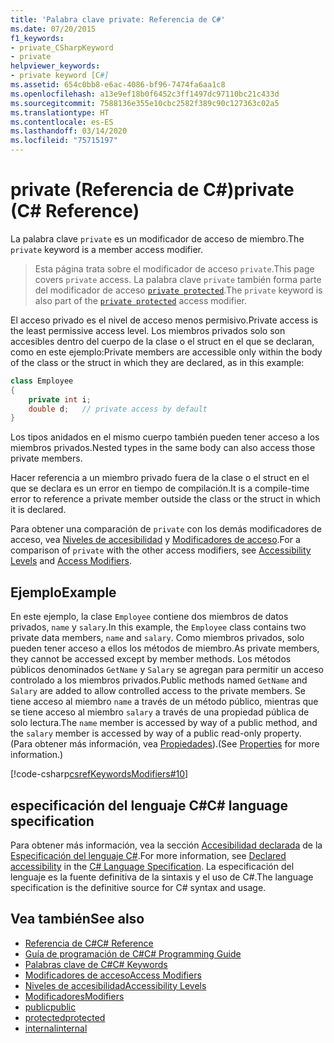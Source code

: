 ```yaml
---
title: 'Palabra clave private: Referencia de C#'
ms.date: 07/20/2015
f1_keywords:
- private_CSharpKeyword
- private
helpviewer_keywords:
- private keyword [C#]
ms.assetid: 654c0bb8-e6ac-4086-bf96-7474fa6aa1c8
ms.openlocfilehash: a13e9ef18b0f6452c3ff1497dc97110bc21c433d
ms.sourcegitcommit: 7588136e355e10cbc2582f389c90c127363c02a5
ms.translationtype: HT
ms.contentlocale: es-ES
ms.lasthandoff: 03/14/2020
ms.locfileid: "75715197"
---
```

# <a name="private-c-reference"></a><span data-ttu-id="83644-102">private (Referencia de C#)</span><span class="sxs-lookup"><span data-stu-id="83644-102">private (C# Reference)</span></span>

<span data-ttu-id="83644-103">La palabra clave `private` es un modificador de acceso de miembro.</span><span class="sxs-lookup"><span data-stu-id="83644-103">The `private` keyword is a member access modifier.</span></span>

> <span data-ttu-id="83644-104">Esta página trata sobre el modificador de acceso `private`.</span><span class="sxs-lookup"><span data-stu-id="83644-104">This page covers `private` access.</span></span> <span data-ttu-id="83644-105">La palabra clave `private` también forma parte del modificador de acceso [`private protected`](./private-protected.md).</span><span class="sxs-lookup"><span data-stu-id="83644-105">The `private` keyword is also part of the [`private protected`](./private-protected.md) access modifier.</span></span>

<span data-ttu-id="83644-106">El acceso privado es el nivel de acceso menos permisivo.</span><span class="sxs-lookup"><span data-stu-id="83644-106">Private access is the least permissive access level.</span></span> <span data-ttu-id="83644-107">Los miembros privados solo son accesibles dentro del cuerpo de la clase o el struct en el que se declaran, como en este ejemplo:</span><span class="sxs-lookup"><span data-stu-id="83644-107">Private members are accessible only within the body of the class or the struct in which they are declared, as in this example:</span></span>

```csharp
class Employee
{
    private int i;
    double d;   // private access by default
}
```

<span data-ttu-id="83644-108">Los tipos anidados en el mismo cuerpo también pueden tener acceso a los miembros privados.</span><span class="sxs-lookup"><span data-stu-id="83644-108">Nested types in the same body can also access those private members.</span></span>

<span data-ttu-id="83644-109">Hacer referencia a un miembro privado fuera de la clase o el struct en el que se declara es un error en tiempo de compilación.</span><span class="sxs-lookup"><span data-stu-id="83644-109">It is a compile-time error to reference a private member outside the class or the struct in which it is declared.</span></span>

<span data-ttu-id="83644-110">Para obtener una comparación de `private` con los demás modificadores de acceso, vea [Niveles de accesibilidad](accessibility-levels.md) y [Modificadores de acceso](../../programming-guide/classes-and-structs/access-modifiers.md).</span><span class="sxs-lookup"><span data-stu-id="83644-110">For a comparison of `private` with the other access modifiers, see [Accessibility Levels](accessibility-levels.md) and [Access Modifiers](../../programming-guide/classes-and-structs/access-modifiers.md).</span></span>

## <a name="example"></a><span data-ttu-id="83644-111">Ejemplo</span><span class="sxs-lookup"><span data-stu-id="83644-111">Example</span></span>

<span data-ttu-id="83644-112">En este ejemplo, la clase `Employee` contiene dos miembros de datos privados, `name` y `salary`.</span><span class="sxs-lookup"><span data-stu-id="83644-112">In this example, the `Employee` class contains two private data members, `name` and `salary`.</span></span> <span data-ttu-id="83644-113">Como miembros privados, solo pueden tener acceso a ellos los métodos de miembro.</span><span class="sxs-lookup"><span data-stu-id="83644-113">As private members, they cannot be accessed except by member methods.</span></span> <span data-ttu-id="83644-114">Los métodos públicos denominados `GetName` y `Salary` se agregan para permitir un acceso controlado a los miembros privados.</span><span class="sxs-lookup"><span data-stu-id="83644-114">Public methods named `GetName` and `Salary` are added to allow controlled access to the private members.</span></span> <span data-ttu-id="83644-115">Se tiene acceso al miembro `name` a través de un método público, mientras que se tiene acceso al miembro `salary` a través de una propiedad pública de solo lectura.</span><span class="sxs-lookup"><span data-stu-id="83644-115">The `name` member is accessed by way of a public method, and the `salary` member is accessed by way of a public read-only property.</span></span> <span data-ttu-id="83644-116">(Para obtener más información, vea [Propiedades](../../programming-guide/classes-and-structs/properties.md)).</span><span class="sxs-lookup"><span data-stu-id="83644-116">(See [Properties](../../programming-guide/classes-and-structs/properties.md) for more information.)</span></span>

[!code-csharp[csrefKeywordsModifiers#10](~/samples/snippets/csharp/VS_Snippets_VBCSharp/csrefKeywordsModifiers/CS/csrefKeywordsModifiers.cs#10)]

## <a name="c-language-specification"></a><span data-ttu-id="83644-117">especificación del lenguaje C#</span><span class="sxs-lookup"><span data-stu-id="83644-117">C# language specification</span></span>  

<span data-ttu-id="83644-118">Para obtener más información, vea la sección [Accesibilidad declarada](~/_csharplang/spec/basic-concepts.md#declared-accessibility) de la [Especificación del lenguaje C#](/dotnet/csharp/language-reference/language-specification/introduction).</span><span class="sxs-lookup"><span data-stu-id="83644-118">For more information, see [Declared accessibility](~/_csharplang/spec/basic-concepts.md#declared-accessibility) in the [C# Language Specification](/dotnet/csharp/language-reference/language-specification/introduction).</span></span> <span data-ttu-id="83644-119">La especificación del lenguaje es la fuente definitiva de la sintaxis y el uso de C#.</span><span class="sxs-lookup"><span data-stu-id="83644-119">The language specification is the definitive source for C# syntax and usage.</span></span>

## <a name="see-also"></a><span data-ttu-id="83644-120">Vea también</span><span class="sxs-lookup"><span data-stu-id="83644-120">See also</span></span>

- [<span data-ttu-id="83644-121">Referencia de C#</span><span class="sxs-lookup"><span data-stu-id="83644-121">C# Reference</span></span>](../index.md)
- [<span data-ttu-id="83644-122">Guía de programación de C#</span><span class="sxs-lookup"><span data-stu-id="83644-122">C# Programming Guide</span></span>](../../programming-guide/index.md)
- [<span data-ttu-id="83644-123">Palabras clave de C#</span><span class="sxs-lookup"><span data-stu-id="83644-123">C# Keywords</span></span>](index.md)
- [<span data-ttu-id="83644-124">Modificadores de acceso</span><span class="sxs-lookup"><span data-stu-id="83644-124">Access Modifiers</span></span>](access-modifiers.md)
- [<span data-ttu-id="83644-125">Niveles de accesibilidad</span><span class="sxs-lookup"><span data-stu-id="83644-125">Accessibility Levels</span></span>](accessibility-levels.md)
- [<span data-ttu-id="83644-126">Modificadores</span><span class="sxs-lookup"><span data-stu-id="83644-126">Modifiers</span></span>](index.md)
- [<span data-ttu-id="83644-127">public</span><span class="sxs-lookup"><span data-stu-id="83644-127">public</span></span>](public.md)
- [<span data-ttu-id="83644-128">protected</span><span class="sxs-lookup"><span data-stu-id="83644-128">protected</span></span>](protected.md)
- [<span data-ttu-id="83644-129">internal</span><span class="sxs-lookup"><span data-stu-id="83644-129">internal</span></span>](internal.md)
